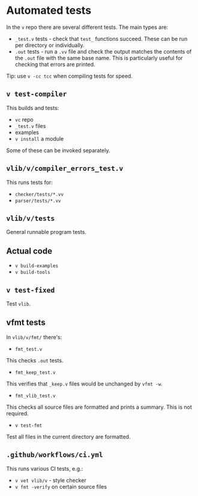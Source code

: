 # Automated tests

In the `v` repo there are several different tests. The main types are:

* `_test.v` tests - check that `test_` functions succeed. These can be 
run per directory or individually.
* `.out` tests - run a `.vv` file and check the output matches the 
contents of the `.out` file with the same base name. This is 
particularly useful for checking that errors are printed.

Tip: use `v -cc tcc` when compiling tests for speed.

## `v test-compiler`

This builds and tests:

* `vc` repo
* `_test.v` files
* examples
* `v install` a module

Some of these can be invoked separately.

## `vlib/v/compiler_errors_test.v`

This runs tests for:
* `checker/tests/*.vv`
* `parser/tests/*.vv`

## `vlib/v/tests`

General runnable program tests.

## Actual code

* `v build-examples`
* `v build-tools`

## `v test-fixed`

Test `vlib`.

## vfmt tests

In `vlib/v/fmt/` there's:

* `fmt_test.v`

This checks `.out` tests.

* `fmt_keep_test.v`

This verifies that `_keep.v` files would be unchanged by `vfmt -w`.

* `fmt_vlib_test.v`

This checks all source files are formatted and prints a summary. This 
is not required.

* `v test-fmt`

Test all files in the current directory are formatted.

## `.github/workflows/ci.yml`

This runs various CI tests, e.g.:

* `v vet vlib/v` - style checker
* `v fmt -verify` on certain source files
